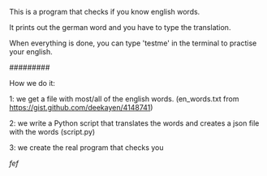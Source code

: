 This is a program that checks if you know english words.

It prints out the german word and you have to type the translation.

When everything is done, you can type 'testme' in the terminal to practise your english.

#########

How we do it:

1: we get a  file with most/all of the english words. (en_words.txt from https://gist.github.com/deekayen/4148741)

2: we write a Python script that translates the words and creates a json file with the words (script.py)

3: we create the real program that checks you

*fef*
